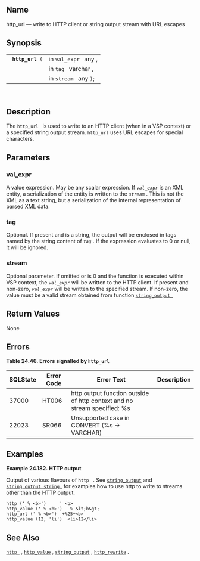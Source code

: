 <div id="fn_http_url" class="refentry">

<div class="titlepage">

</div>

<div class="refnamediv">

## Name

http_url — write to HTTP client or string output stream with URL escapes

</div>

<div class="refsynopsisdiv">

## Synopsis

<div id="fsyn_http_url" class="funcsynopsis">

|                       |                       |
|-----------------------|-----------------------|
| ` `**`http_url`**` (` | in `val_expr ` any ,  |
|                       | in `tag ` varchar ,   |
|                       | in `stream ` any `)`; |

<div class="funcprototype-spacer">

 

</div>

</div>

</div>

<div id="desc_http_url" class="refsect1">

## Description

The `http_url ` is used to write to an HTTP client (when in a VSP
context) or a specified string output stream. `http_url` uses URL
escapes for special characters.

</div>

<div id="params_http_url" class="refsect1">

## Parameters

<div id="id93678" class="refsect2">

### val_expr

A value expression. May be any scalar expression. If *`val_expr`* is an
XML entity, a serialization of the entity is written to the *`stream`* .
This is not the XML as a text string, but a serialization of the
internal representation of parsed XML data.

</div>

<div id="id93683" class="refsect2">

### tag

Optional. If present and is a string, the output will be enclosed in
tags named by the string content of *`tag`* . If the expression
evaluates to 0 or null, it will be ignored.

</div>

<div id="id93687" class="refsect2">

### stream

Optional parameter. If omitted or is 0 and the function is executed
within VSP context, the *`val_expr`* will be written to the HTTP client.
If present and non-zero, *`val_expr`* will be written to the specified
stream. If non-zero, the value must be a valid stream obtained from
function
<a href="fn_string_output.html" class="link" title="string_output"><code
class="function">string_output </code></a>

</div>

</div>

<div id="ret_http_url" class="refsect1">

## Return Values

None

</div>

<div id="errors_http_url" class="refsect1">

## Errors

<div id="id93699" class="table">

**Table 24.46. Errors signalled by `http_url `**

<div class="table-contents">

| SQLState                              | Error Code                            | Error Text                                                                                               | Description |
|---------------------------------------|---------------------------------------|----------------------------------------------------------------------------------------------------------|-------------|
| <span class="errorcode">37000 </span> | <span class="errorcode">HT006 </span> | <span class="errortext">http output function outside of http context and no stream specified: %s </span> |             |
| <span class="errorcode">22023 </span> | <span class="errorcode">SR066 </span> | <span class="errortext">Unsupported case in CONVERT (%s -\> VARCHAR) </span>                             |             |

</div>

</div>

  

</div>

<div id="examples_http_url" class="refsect1">

## Examples

<div id="ex_http_url" class="example">

**Example 24.182. HTTP output**

<div class="example-contents">

Output of various flavours of `http ` . See
<a href="fn_string_output.html" class="link" title="string_output"><code
class="function">string_output</code></a> and
<a href="fn_string_output_string.html" class="link"
title="string_output_string"><code
class="function">string_output_string </code></a> for examples how to
use http to write to streams other than the HTTP output.

``` screen
http (' % <b>')     ' <b>
http_value (' % <b>')   % &lt;b&gt;
http_url (' % <b>')  +%25+<b>
http_value (12, 'li')  <li>12</li>
```

</div>

</div>

  

</div>

<div id="seealso_http_url" class="refsect1">

## See Also

<a href="fn_http.html" class="link" title="http"><code
class="function">http </code></a> ,
<a href="fn_http_value.html" class="link" title="http_value"><code
class="function">http_value</code></a> ,
<a href="fn_string_output.html" class="link" title="string_output"><code
class="function">string_output</code></a> ,
<a href="fn_http_rewrite.html" class="link" title="http_rewrite"><code
class="function">http_rewrite</code></a> .

</div>

</div>
